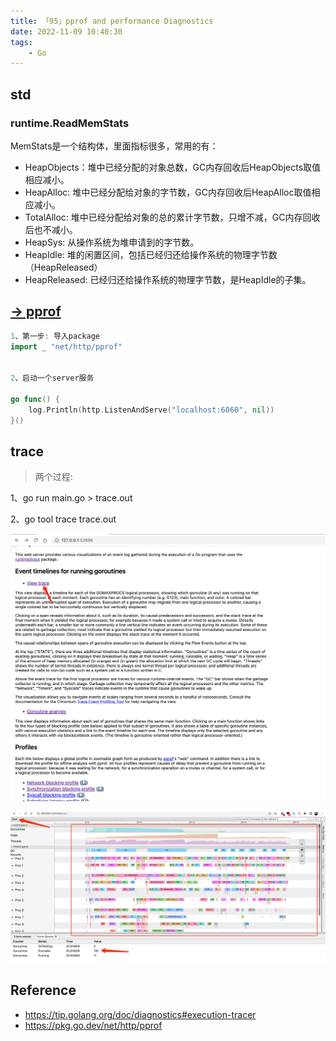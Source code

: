 ```yaml
---
title: 「95」pprof and performance Diagnostics
date: 2022-11-09 10:40:30
tags:
    - Go
---
```



## std

### runtime.ReadMemStats

MemStats是一个结构体，里面指标很多，常用的有：

* HeapObjects：堆中已经分配的对象总数，GC内存回收后HeapObjects取值相应减小。
* HeapAlloc:  堆中已经分配给对象的字节数，GC内存回收后HeapAlloc取值相应减小。
* TotalAlloc:  堆中已经分配给对象的总的累计字节数，只增不减，GC内存回收后也不减小。
* HeapSys: 从操作系统为堆申请到的字节数。
* HeapIdle: 堆的闲置区间，包括已经归还给操作系统的物理字节数（HeapReleased）
* HeapReleased: 已经归还给操作系统的物理字节数，是HeapIdle的子集。


## [→ pprof](https://pkg.go.dev/net/http/pprof)

```go
1、第一步: 导入package
import _ "net/http/pprof"


2、启动一个server服务

go func() {
	log.Println(http.ListenAndServe("localhost:6060", nil))
}()


```

## trace

>两个过程:

1、go run main.go > trace.out

2、go tool trace trace.out

![](https://raw.githubusercontent.com/crab21/Images/master/2022/2022-11-09-23-08-27-596ef9e51dfcd927c4db6e77299077de-20221109230824-78fe3d.png)

![](https://raw.githubusercontent.com/crab21/Images/master/2022/2022-11-09-23-13-40-adac2db909145907b6366dc1192793bf-20221109231337-b00b06.png)

## Reference

* https://tip.golang.org/doc/diagnostics#execution-tracer
* https://pkg.go.dev/net/http/pprof
